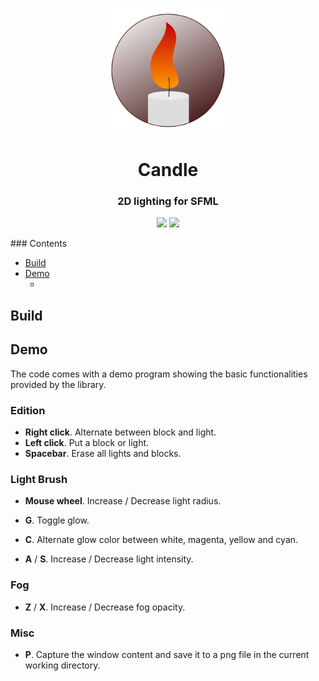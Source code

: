 <p align="center"><a href=""><img src="doc/logo.svg" alt="logo" height="200px"/></a></p>
<h1 align="center">Candle</h1>
<h3 align="center">2D lighting for SFML</h3>
<p align="center">
<img src="https://img.shields.io/badge/C++-11-informational">
<img src="https://img.shields.io/badge/SFML-2.5-informational">
</p>
### Contents

- [Build](#Build)
- [Demo](#Demo-Controls)
  - []()

## Build



## Demo

The code comes with a demo program showing the basic functionalities provided by the library. 

### Edition

- **Right click**. Alternate between block and light.
- **Left click**. Put a block or light.
- **Spacebar**. Erase all lights and blocks. 

### Light Brush

- **Mouse wheel**. Increase / Decrease light radius.

- **G**. Toggle glow.
- **C**. Alternate glow color between white, magenta, yellow and cyan. 
- **A** / **S**. Increase / Decrease light intensity. 

### Fog

- **Z** / **X**. Increase / Decrease fog opacity.

### Misc

- **P**. Capture  the window content and save it to a png file in the current working directory.

